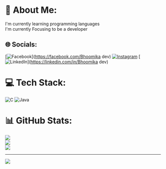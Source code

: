 # 💫 About Me:
I'm currently learning programming languages <br>I'm currently Focusing to be a developer 


## 🌐 Socials:
[![Facebook](https://img.shields.io/badge/Facebook-%231877F2.svg?logo=Facebook&logoColor=white)](https://facebook.com/Bhoomika dev) [![Instagram](https://img.shields.io/badge/Instagram-%23E4405F.svg?logo=Instagram&logoColor=white)](https://instagram.com/bhoomika_4449) [![LinkedIn](https://img.shields.io/badge/LinkedIn-%230077B5.svg?logo=linkedin&logoColor=white)](https://linkedin.com/in/Bhoomika dev) 

# 💻 Tech Stack:
![C](https://img.shields.io/badge/c-%2300599C.svg?style=plastic&logo=c&logoColor=white) ![Java](https://img.shields.io/badge/java-%23ED8B00.svg?style=plastic&logo=openjdk&logoColor=white)
# 📊 GitHub Stats:
![](https://github-readme-stats.vercel.app/api?username=Bhoomikadev200&theme=jolly&hide_border=false&include_all_commits=false&count_private=false)<br/>
![](https://github-readme-streak-stats.herokuapp.com/?user=Bhoomikadev200&theme=jolly&hide_border=false)<br/>
![](https://github-readme-stats.vercel.app/api/top-langs/?username=Bhoomikadev200&theme=jolly&hide_border=false&include_all_commits=false&count_private=false&layout=compact)

---
[![](https://visitcount.itsvg.in/api?id=Bhoomikadev200&icon=0&color=6)](https://visitcount.itsvg.in)
